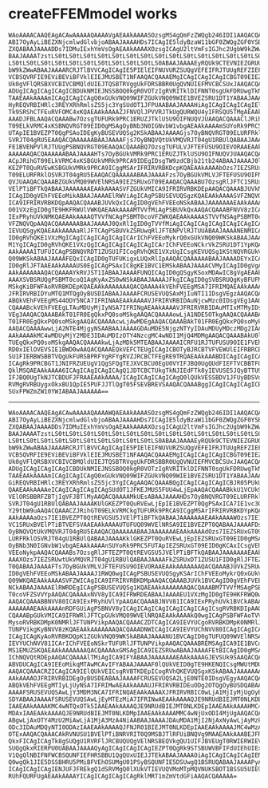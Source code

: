 # createFFEMmodel works

    WAoAAAACAAQEAgACAwAAAAAQAAAAVgAEAAkAAAASOzsgMS4gQmFzZWQgb246IDI1AAQACQAA
    ABI7OyAyLiBEZXNjcmlwdGlvbjoABAAJAAAAHDs7ICAgIE5ldyBzaW11bGF0ZWQgZGF0YSBz
    ZXQABAAJAAAADDs7IDMuIExhYmVsOgAEAAkAAAAXOzsgICAgU2ltVmFsIGJhc2UgbW9kZWwA
    BAAJAAAATzstLS0tLS0tLS0tLS0tLS0tLS0tLS0tLS0tLS0tLS0tLS0tLS0tLS0tLS0tLS0t
    LS0tLS0tLS0tLS0tLS0tLS0tLS0tLS0tLS0tLS0tLS0ABAAJAAAAEyRQUk9CTEVNIEZGRU0g
    bW9kZWwABAAJAAAARCRJTlBVVCAgICAgIE5PIElEIFNUVURZSUQgVEFEIFRJTUUgREFZIEFN
    VCBSQVRFIE9EViBEViBFVklEIEJMUSBET1NFAAQACQAAAEMgICAgICAgICAgICBGT09EIEZP
    Uk0gVFlQRSBXVCBIVCBMQldUIEJTQSBTRVggUkFDRSBBR0UgQVNUIEFMVCBCSUxJAAQACQAA
    ADUgICAgICAgICAgICBDUkNMIEJNSSBOQ0kgR0VOTzIgRVRITklDIFNNT0sgUkFDRUwgTkNJ
    TAAEAAkAAAAmICAgICAgICAgQ0xGUkVNQ09WIFZGUkVNQ09WIE1BVEZSRU1DT1YABAAJAAAA
    HyREQVRBIHRlc3REYXRhRmlsZS5jc3YgSUdOT1JFPUAABAAJAAAAHiAgICAgICAgICAgIElH
    Tk9SRShCTFEuRVFOMC4xKQAEAAkAAAAZJFNVQlJPVVRJTkUgQURWQU4yIFRSQU5TMgAEAAkA
    AAADJFBLAAQACQAAABw7OzsgTUFURk9PRC1ERUZJTklUSU9OIFNUQVJUAAQACQAAAClJRihG
    T09ELkVRMC4xKSBNQVRGT09EID0gMSAgOyBNb3N0IGNvbW1vbgAEAAkAAAAmSUYoRk9PRC5F
    UTApIE1BVEZPT0QgPSAoIDEgKyBUSEVUQSg2KSkABAAJAAAAGjs7OyBNQVRGT09ELURFRklO
    SVRJT04gRU5EAAQACQAAAAAABAAJAAAAFjs7OyBNQVQtUkVMQVRJT04gU1RBUlQABAAJAAAA
    FE1BVENPVlRJTUUgPSBNQVRGT09EAAQACQAAABQ7OzsgTUFULVJFTEFUSU9OIEVORAAEAAkA
    AAAAAAQACQAAAAAABAAJAAAAHTs7OyBGUkVMRk9PRC1ERUZJTklUSU9OIFNUQVJUAAQACQAA
    ACpJRihGT09ELkVRMC4xKSBGUkVMRk9PRCA9IDEgIDsgTW9zdCBjb21tb24ABAAJAAAAJ0lG
    KEZPT0QuRVEwKSBGUkVMRk9PRCA9ICggMSArIFRIRVRBKDcpKQAEAAkAAAAbOzs7IEZSRUxG
    T09ELURFRklOSVRJT04gRU5EAAQACQAAAAAABAAJAAAAFzs7OyBGUkVMLVJFTEFUSU9OIFNU
    QVJUAAQACQAAABZGUkVMQ09WVElNRSA9IEZSRUxGT09EAAQACQAAABU7OzsgRlJFTC1SRUxB
    VElPTiBFTkQABAAJAAAAAAAEAAkAAAASVFZGUkVMICA9IFRIRVRBKDEpAAQACQAAABJUVkNM
    ICAgID0gVEhFVEEoMikABAAJAAAAElRWViAgICAgPSBUSEVUQSgzKQAEAAkAAAASVFZNQVQg
    ICA9IFRIRVRBKDQpAAQACQAAABJUVkQxICAgID0gVEhFVEEoNSkABAAJAAAAAAAEAAkAAAAT
    O01VXzEgID0gTE9HKFRWUlVWKQAEAAkAAAAMTVVfMiAgPSBUVkQxAAQACQAAABFNVV8zICA9
    IExPRyhUVkNMKQAEAAkAAAAQTVVfNCAgPSBMT0coVFZWKQAEAAkAAAASTVVfNSAgPSBMT0co
    VFZNQVQpAAQACQAAAAAABAAJAAAAJ0QxRlIgID0gTVVfMiAgICAgICAgICAgICAgICAgICAr
    IEVUQSgyKQAEAAkAAAAaRlJFTCAgPSBUVkZSRUwqRlJFTENPVlRJTUUABAAJAAAANENMICAg
    ID0gRVhQKE1VXzMgICAgICAgICAgICAgICArIChFVEEoMykrQ0xGUkVNQ09WKSkABAAJAAAA
    M1YgICAgID0gRVhQKE1VXzQgICAgICAgICAgICAgICArIChFVEEoNCkrVkZSRU1DT1YpKQAE
    AAkAAAA1TUFUICAgPSBNQVRDT1ZUSU1FICogRVhQKE1VXzUgICsgKEVUQSg1KStNQVRGUkVN
    Q09WKSkABAAJAAAAFEQxICAgID0gTUFUKigxLUQxRlIpAAQACQAAAAAABAAJAAAADEYxICAg
    ID0gRlJFTAAEAAkAAAAUS0EgICAgPSAxIC8gKE1BVC1EMSkABAAJAAAACVMyICAgID0gVgAE
    AAkAAAAAAAQACQAAAAYkRVJST1IABAAJAAAAFUNQICAgID0gQSgyKSoxMDAwIC8gVgAEAAkA
    AAAXSVBSRUQgPSBMT0coQ1AgKyAxZS0wNSkABAAJAAAAJFkgICAgID0gSVBSRUQgKyBFUFMo
    MSkgKiBFWFAoRVRBKDEpKQAEAAkAAAAAAAQACQAAAA4kVEhFVEEgMSA7IFRIMQAEAAkAAAAU
    JFRIRVRBIDYuMTQ1MTQgOyBUSDIABAAJAAAAFCRUSEVUQSAxMjIuNTI1IDsgVEgzAAQACQAA
    ABQkVEhFVEEgMS44ODY5NCA7IFRINAAEAAkAAAAVJFRIRVRBIDAuNjcwMzc0IDsgVEg1AAQA
    CQAAABckVEhFVEEgLTAuMDUyMjIyNSA7IFRINgAEAAkAAAAVJFRIRVRBIDAuMTIxMTMyIDsg
    VEg3AAQACQAAABAkT01FR0EgQkxPQ0soMSkgAAQACQAAAAowLjA1NDE5OTkgAAQACQAAABAk
    T01FR0EgQkxPQ0soMSkgAAQACQAAAAcwLjAwMDEgAAQACQAAABAkT01FR0EgQkxPQ0soMykg
    AAQACQAAAAwwLjA2NTE4MjgyNSAABAAJAAAAGDAuMDE5NjgzNTYyIDAuMDUyMDczMDg2IAAE
    AAkAAAAkMC4wMDUyMjY2MDE3IDAuMDIzOTY4NzcgMC4wNDI1MjQ4MDMgAAQACQAAABAkU0lH
    TUEgQkxPQ0soMSkgAAQACQAAAAkwLjAzMDk5MTEABAAJAAAAICRFU1RJTUFUSU9OIE1FVEhP
    RD0xIElOVEVSIE1BWD0wAAQACQAAAEQkVEFCTEUgICAgICBOTyBJRCBTVFVEWUlEIFRBRCBU
    SU1FIERBWSBBTVQgUkFURSBPRFYgRFYgRVZJRCBCTFEgRE9TRQAEAAkAAABDICAgICAgICAg
    ICAgRk9PRCBGT1JNIFRZUEUgV1QgSFQgTEJXVCBCU0EgU0VYIFJBQ0UgQUdFIEFTVCBBTFQg
    QklMSQAEAAkAAAA6ICAgICAgICAgICAgQ1JDTCBCTUkgTkNJIEdFTk8yIEVUSE5JQyBTTU9L
    IFJBQ0UgTkNJTCBDUFJFRAAEAAkAAAA/ICAgICAgICAgICAgQ0lQUkVESSBDV1JFUyBDSVdS
    RVMgRVRBUygxOkxBU1QpIE5PUFJJTlQgT05FSEVBREVSAAQACQAAABggICAgICAgICAgICBG
    SUxFPWZmZW10YWIABAAJAAAAAA==

---

    WAoAAAACAAQEAgACAwAAAAAQAAAAWQAEAAkAAAASOzsgMS4gQmFzZWQgb246IDI1AAQACQAA
    ABI7OyAyLiBEZXNjcmlwdGlvbjoABAAJAAAAHDs7ICAgIE5ldyBzaW11bGF0ZWQgZGF0YSBz
    ZXQABAAJAAAADDs7IDMuIExhYmVsOgAEAAkAAAAXOzsgICAgU2ltVmFsIGJhc2UgbW9kZWwA
    BAAJAAAATzstLS0tLS0tLS0tLS0tLS0tLS0tLS0tLS0tLS0tLS0tLS0tLS0tLS0tLS0tLS0t
    LS0tLS0tLS0tLS0tLS0tLS0tLS0tLS0tLS0tLS0tLS0ABAAJAAAAEyRQUk9CTEVNIEZGRU0g
    bW9kZWwABAAJAAAARCRJTlBVVCAgICAgIE5PIElEIFNUVURZSUQgVEFEIFRJTUUgREFZIEFN
    VCBSQVRFIE9EViBEViBFVklEIEJMUSBET1NFAAQACQAAAEMgICAgICAgICAgICBGT09EIEZP
    Uk0gVFlQRSBXVCBIVCBMQldUIEJTQSBTRVggUkFDRSBBR0UgQVNUIEFMVCBCSUxJAAQACQAA
    ADUgICAgICAgICAgICBDUkNMIEJNSSBOQ0kgR0VOTzIgRVRITklDIFNNT0sgUkFDRUwgTkNJ
    TAAEAAkAAAAmICAgICAgICAgQ0xGUkVNQ09WIFZGUkVNQ09WIE1BVEZSRU1DT1YABAAJAAAA
    GiREQVRBIHRlc3REYXRhRmlsZS5jc3YgICAgAAQACQAAABQgICAgICAgICAgICBJR05PUkU9
    QAAEAAkAAAAeICAgICAgICAgICAgSUdOT1JFKEJMUS5FUU4wLjEpAAQACQAAABkkU1VCUk9V
    VElORSBBRFZBTjIgVFJBTlMyAAQACQAAAAMkUEsABAAJAAAAHDs7OyBNQVRGT09ELURFRklO
    SVRJT04gU1RBUlQABAAJAAAAKUlGKEZPT0QuRVEwLjEpIE1BVEZPT0QgPSAxICA7IE1vc3Qg
    Y29tbW9uAAQACQAAACZJRihGT09ELkVRMCkgTUFURk9PRCA9ICggMSArIFRIRVRBKDYpKQAE
    AAkAAAAaOzs7IE1BVEZPT0QtREVGSU5JVElPTiBFTkQABAAJAAAAAAAEAAkAAAAWOzs7IE1B
    VC1SRUxBVElPTiBTVEFSVAAEAAkAAAAUTUFUQ09WVElNRSA9IE1BVEZPT0QABAAJAAAAFDs7
    OyBNQVQtUkVMQVRJT04gRU5EAAQACQAAAAAABAAJAAAAAAAEAAkAAAAdOzs7IEZSRUxGT09E
    LURFRklOSVRJT04gU1RBUlQABAAJAAAAKklGKEZPT0QuRVEwLjEpIEZSRUxGT09EID0gMSAg
    OyBNb3N0IGNvbW1vbgAEAAkAAAAnSUYoRk9PRC5FUTApIEZSRUxGT09EID0gKCAxICsgVEhF
    VEEoNykpAAQACQAAABs7OzsgRlJFTEZPT0QtREVGSU5JVElPTiBFTkQABAAJAAAAAAAEAAkA
    AAAXOzs7IEZSRUwtUkVMQVRJT04gU1RBUlQABAAJAAAAFkZSRUxDT1ZUSU1FID0gRlJFTEZP
    T0QABAAJAAAAFTs7OyBGUkVMLVJFTEFUSU9OIEVORAAEAAkAAAAAAAQACQAAABJUVkZSRUwg
    ID0gVEhFVEEoMSkABAAJAAAAJ1RWQ0wgICAgPSBUSEVUQSgyKSArIChFVEEoMykrQ0xGUkVN
    Q09WKQAEAAkAAAASVFZWICAgICA9IFRIRVRBKDMpAAQACQAAABJUVk1BVCAgID0gVEhFVEEo
    NCkABAAJAAAAElRWRDEgICAgPSBUSEVUQSg1KQAEAAkAAAAAAAQACQAAABM7TVVfMSAgPSBM
    T0coVFZSVVYpAAQACQAAAAxNVV8yICA9IFRWRDEABAAJAAAAEU1VXzMgID0gTE9HKFRWQ0wp
    AAQACQAAABBNVV80ICA9IExPRyhUVlYpAAQACQAAABJNVV81ICA9IExPRyhUVk1BVCkABAAJ
    AAAAAAAEAAkAAAAnRDFGUiAgPSBNVV8yICAgICAgICAgICAgICAgICAgICsgRVRBKDIpAAQA
    CQAAABpGUkVMICA9IFRWRlJFTCpGUkVMQ09WVElNRQAEAAkAAAAkQ0wgICAgPSBFWFAoTVVf
    MysoRVRBKDMpK0NMRlJFTUNPVikpAAQACQAAACZDTCAgICA9IEVYUCgoRVRBKDMpK0NMRlJF
    TUNPVikgKyBNVV8zKQAEAAkAAAAAAAQACQAAADNWICAgICA9IEVYUChNVV80ICAgICAgICAg
    ICAgICAgKyAoRVRBKDQpK1ZGUkVNQ09WKSkABAAJAAAANU1BVCAgID0gTUFUQ09WVElNRSAq
    IEVYUChNVV81ICArIChFVEEoNSkrTUFURlJFTUNPVikpAAQACQAAABREMSAgICA9IE1BVCoo
    MS1EMUZSKQAEAAkAAAAAAAQACQAAAAxGMSAgICA9IEZSRUwABAAJAAAAFEtBICAgID0gMSAv
    IChNQVQtRDEpAAQACQAAAAlTMiAgICA9IFYABAAJAAAAAAAEAAkAAAAGJEVSUk9SAAQACQAA
    ABVDUCAgICA9IEEoMikqMTAwMCAvIFYABAAJAAAAF0lQUkVEID0gTE9HKENQICsgMWUtMDUp
    AAQACQAAACRZICAgICA9IElQUkVEICsgRVBTKDEpICogRVhQKEVUQSgxKSkABAAJAAAAAAAE
    AAkAAAAOJFRIRVRBIDEgOyBUSDEABAAJAAAAFCRUSEVUQSA2LjE0NTE0IDsgVEgyAAQACQAA
    ABQkVEhFVEEgMTIyLjUyNSA7IFRIMwAEAAkAAAAUJFRIRVRBIDEuODg2OTQgOyBUSDQABAAJ
    AAAAFSRUSEVUQSAwLjY3MDM3NCA7IFRINQAEAAkAAAAXJFRIRVRBIC0wLjA1MjIyMjUgOyBU
    SDYABAAJAAAAFSRUSEVUQSAwLjEyMTEzMiA7IFRINwAEAAkAAAAQJE9NRUdBIEJMT0NLKDEp
    IAAEAAkAAAAKMC4wNTQxOTk5IAAEAAkAAAAQJE9NRUdBIEJMT0NLKDEpIAAEAAkAAAAHMC4w
    MDAxIAAEAAkAAAAQJE9NRUdBIEJMT0NLKDMpIAAEAAkAAAAMMC4wNjUxODI4MjUgAAQACQAA
    ABgwLjAxOTY4MzU2MiAwLjA1MjA3MzA4NiAABAAJAAAAJDAuMDA1MjI2NjAxNyAwLjAyMzk2
    ODc3IDAuMDQyNTI0ODAzIAAEAAkAAAAQJFNJR01BIEJMT0NLKDEpIAAEAAkAAAAJMC4wMzA5
    OTExAAQACQAAACAkRVNUSU1BVElPTiBNRVRIT0Q9MSBJTlRFUiBNQVg9MAAEAAkAAABEJFRB
    QkxFICAgICAgTk8gSUQgU1RVRFlJRCBUQUQgVElNRSBEQVkgQU1UIFJBVEUgT0RWIERWIEVW
    SUQgQkxRIERPU0UABAAJAAAAQyAgICAgICAgICAgIEZPT0QgRk9STSBUWVBFIFdUIEhUIExC
    V1QgQlNBIFNFWCBSQUNFIEFHRSBBU1QgQUxUIEJJTEkABAAJAAAAOiAgICAgICAgICAgIENS
    Q0wgQk1JIE5DSSBHRU5PMiBFVEhOSUMgU01PSyBSQUNFIE5DSUwgQ1BSRUQABAAJAAAAPyAg
    ICAgICAgICAgIENJUFJFREkgQ1dSRVMgQ0lXUkVTIEVUQVMoMTpMQVNUKSBOT1BSSU5UIE9O
    RUhFQURFUgAEAAkAAAAYICAgICAgICAgICAgRklMRT1mZmVtdGFiAAQACQAAAAA=

